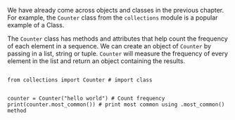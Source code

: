We have already come across objects and classes in the previous chapter. For example, the `Counter` class from the `collections` module is a popular example of a Class.

The `Counter` class has methods and attributes that help count the frequency of each element in a sequence. We can create an object of `Counter` by passing in a list, string or tuple. `Counter` will measure the frequency of every element in the list and return an object containing the results.

<Editor lang="python">
<code>
from collections import Counter # import class

counter = Counter("hello world") # Count frequency
print(counter.most_common()) # print most common using .most_common() method
</code>
</Editor>